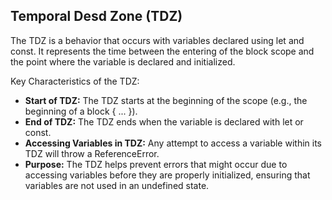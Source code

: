 ## Temporal Desd Zone (TDZ)

The TDZ is a behavior that occurs with variables declared using let and const. It represents the time between the entering of the block scope and the point where the variable is declared and initialized.

Key Characteristics of the TDZ:

- **Start of TDZ:** The TDZ starts at the beginning of the scope (e.g., the beginning of a block { ... }).
- **End of TDZ:** The TDZ ends when the variable is declared with let or const.
- **Accessing Variables in TDZ:** Any attempt to access a variable within its TDZ will throw a ReferenceError.
- **Purpose:** The TDZ helps prevent errors that might occur due to accessing variables before they are properly initialized, ensuring that variables are not used in an undefined state.
